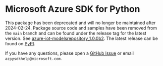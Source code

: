 # Microsoft Azure SDK for Python

This package has been deprecated and will no longer be maintained after 2024-02-24.
Package source code and samples have been removed from the `main` branch and can be found under the release tag for the latest version. See [azure-iot-modelsrepository_1.0.0b2](https://github.com/Azure/azure-sdk-for-python/tree/azure-iot-modelsrepository_1.0.0b2/sdk/modelsrepository/azure-iot-modelsrepository). The latest release can be found on [PyPI](https://pypi.org/project/azure-iot-modelsrepository/).

If you have any questions, please open a [GitHub Issue](https://github.com/Azure/azure-sdk-for-python/issues) or email `azpysdkhelp@microsoft.com`.